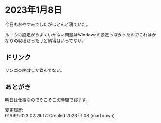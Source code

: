 # 2023年1月8日

今日もおやすみでしたがほとんど寝ていた。

ルータの設定がうまくいかない問題はWindowsの設定っぽかったのでこれはかなりの収穫だったけど納得はいってない。

## ドリンク

リンゴの炭酸しか飲んでない。

## あとがき

明日は仕事なのでそこそこの時間で寝ます。

変更履歴:  
01/09/2023 02:29:17: Created 2023 01 08 (markdown)  

